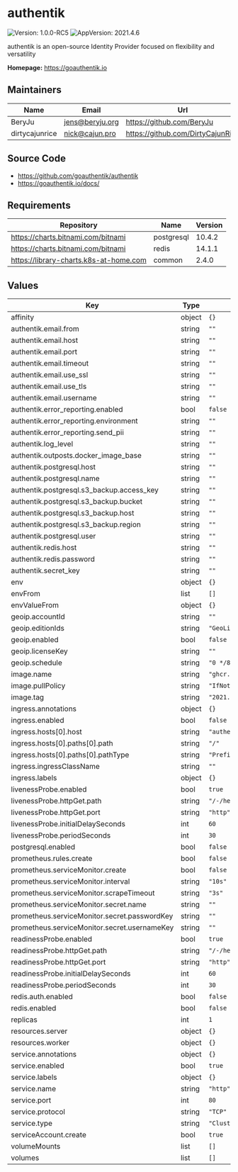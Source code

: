 # authentik

![Version: 1.0.0-RC5](https://img.shields.io/badge/Version-1.0.0--RC5-informational?style=flat-square) ![AppVersion: 2021.4.6](https://img.shields.io/badge/AppVersion-2021.4.6-informational?style=flat-square)

authentik is an open-source Identity Provider focused on flexibility and versatility

**Homepage:** <https://goauthentik.io>

## Maintainers

| Name | Email | Url |
| ---- | ------ | --- |
| BeryJu | jens@beryju.org | https://github.com/BeryJu |
| dirtycajunrice | nick@cajun.pro | https://github.com/DirtyCajunRice |

## Source Code

* <https://github.com/goauthentik/authentik>
* <https://goauthentik.io/docs/>

## Requirements

| Repository | Name | Version |
|------------|------|---------|
| https://charts.bitnami.com/bitnami | postgresql | 10.4.2 |
| https://charts.bitnami.com/bitnami | redis | 14.1.1 |
| https://library-charts.k8s-at-home.com | common | 2.4.0 |

## Values

| Key | Type | Default | Description |
|-----|------|---------|-------------|
| affinity | object | `{}` |  |
| authentik.email.from | string | `""` |  |
| authentik.email.host | string | `""` |  |
| authentik.email.port | string | `""` |  |
| authentik.email.timeout | string | `""` |  |
| authentik.email.use_ssl | string | `""` |  |
| authentik.email.use_tls | string | `""` |  |
| authentik.email.username | string | `""` |  |
| authentik.error_reporting.enabled | bool | `false` |  |
| authentik.error_reporting.environment | string | `""` |  |
| authentik.error_reporting.send_pii | string | `""` |  |
| authentik.log_level | string | `""` |  |
| authentik.outposts.docker_image_base | string | `""` |  |
| authentik.postgresql.host | string | `""` |  |
| authentik.postgresql.name | string | `""` |  |
| authentik.postgresql.s3_backup.access_key | string | `""` |  |
| authentik.postgresql.s3_backup.bucket | string | `""` |  |
| authentik.postgresql.s3_backup.host | string | `""` |  |
| authentik.postgresql.s3_backup.region | string | `""` |  |
| authentik.postgresql.user | string | `""` |  |
| authentik.redis.host | string | `""` |  |
| authentik.redis.password | string | `""` |  |
| authentik.secret_key | string | `""` |  |
| env | object | `{}` |  |
| envFrom | list | `[]` |  |
| envValueFrom | object | `{}` |  |
| geoip.accountId | string | `""` |  |
| geoip.editionIds | string | `"GeoLite2-City"` |  |
| geoip.enabled | bool | `false` |  |
| geoip.licenseKey | string | `""` |  |
| geoip.schedule | string | `"0 */8 * * *"` |  |
| image.name | string | `"ghcr.io/goauthentik/server"` |  |
| image.pullPolicy | string | `"IfNotPresent"` |  |
| image.tag | string | `"2021.5.1"` |  |
| ingress.annotations | object | `{}` |  |
| ingress.enabled | bool | `false` |  |
| ingress.hosts[0].host | string | `"authentik.domain.tld"` |  |
| ingress.hosts[0].paths[0].path | string | `"/"` |  |
| ingress.hosts[0].paths[0].pathType | string | `"Prefix"` |  |
| ingress.ingressClassName | string | `""` |  |
| ingress.labels | object | `{}` |  |
| livenessProbe.enabled | bool | `true` |  |
| livenessProbe.httpGet.path | string | `"/-/health/live/"` |  |
| livenessProbe.httpGet.port | string | `"http"` |  |
| livenessProbe.initialDelaySeconds | int | `60` |  |
| livenessProbe.periodSeconds | int | `30` |  |
| postgresql.enabled | bool | `false` |  |
| prometheus.rules.create | bool | `false` |  |
| prometheus.serviceMonitor.create | bool | `false` |  |
| prometheus.serviceMonitor.interval | string | `"10s"` |  |
| prometheus.serviceMonitor.scrapeTimeout | string | `"3s"` |  |
| prometheus.serviceMonitor.secret.name | string | `""` |  |
| prometheus.serviceMonitor.secret.passwordKey | string | `""` |  |
| prometheus.serviceMonitor.secret.usernameKey | string | `""` |  |
| readinessProbe.enabled | bool | `true` |  |
| readinessProbe.httpGet.path | string | `"/-/health/ready/"` |  |
| readinessProbe.httpGet.port | string | `"http"` |  |
| readinessProbe.initialDelaySeconds | int | `60` |  |
| readinessProbe.periodSeconds | int | `30` |  |
| redis.auth.enabled | bool | `false` |  |
| redis.enabled | bool | `false` |  |
| replicas | int | `1` |  |
| resources.server | object | `{}` |  |
| resources.worker | object | `{}` |  |
| service.annotations | object | `{}` |  |
| service.enabled | bool | `true` |  |
| service.labels | object | `{}` |  |
| service.name | string | `"http"` |  |
| service.port | int | `80` |  |
| service.protocol | string | `"TCP"` |  |
| service.type | string | `"ClusterIP"` |  |
| serviceAccount.create | bool | `true` |  |
| volumeMounts | list | `[]` |  |
| volumes | list | `[]` |  |
